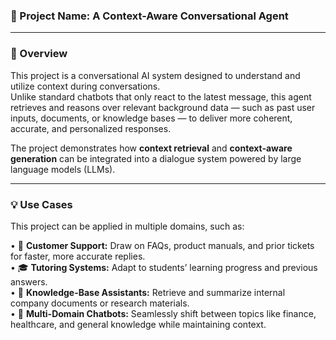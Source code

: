 ### 💬 Project Name: A Context-Aware Conversational Agent
---


### 📖 Overview
This project is a conversational AI system designed to understand and utilize context during conversations.  
Unlike standard chatbots that only react to the latest message, this agent retrieves and reasons over relevant background data — such as past user inputs, documents, or knowledge bases — to deliver more coherent, accurate, and personalized responses.  

The project demonstrates how **context retrieval** and **context-aware generation** can be integrated into a dialogue system powered by large language models (LLMs).  

---

### 💡 Use Cases
This project can be applied in multiple domains, such as:  

• 🧰 **Customer Support:** Draw on FAQs, product manuals, and prior tickets for faster, more accurate replies.  
• 🎓 **Tutoring Systems:** Adapt to students’ learning progress and previous answers.  
• 💼 **Knowledge-Base Assistants:** Retrieve and summarize internal company documents or research materials.  
• 🧩 **Multi-Domain Chatbots:** Seamlessly shift between topics like finance, healthcare, and general knowledge while maintaining context.  
